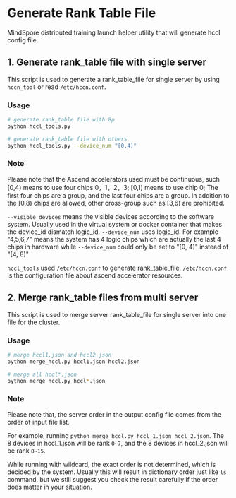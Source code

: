 # Generate Rank Table File

MindSpore distributed training launch helper utility that will generate hccl config file.

## 1. Generate rank_table file with single server

This script is used to generate a rank_table_file for single server by using `hccn_tool` or read `/etc/hccn.conf`.

### Usage

```bash
# generate rank_table file with 8p
python hccl_tools.py

# generate rank_table file with others
python hccl_tools.py --device_num "[0,4)"
```

### Note

Please note that the Ascend accelerators used must be continuous, such [0,4) means to use four chips 0，1，2，3; [0,1) means to use chip 0; The first four chips are a group, and the last four chips are a group. In addition to the [0,8) chips are allowed, other cross-group such as [3,6) are prohibited.

`--visible_devices` means the visible devices according to the software system. Usually used in the virtual system or docker container that makes the device_id dismatch logic_id. `--device_num` uses logic_id. For example "4,5,6,7" means the system has 4 logic chips which are actually the last 4 chips in hardware while `--device_num` could only be set to "[0, 4)" instead of "[4, 8)"

`hccl_tools` used `/etc/hccn.conf` to generate rank_table_file. `/etc/hccn.conf` is the configuration file about ascend accelerator resources.


## 2. Merge rank_table files from multi server

This script is used to merge server rank_table_file for single server into one file for the cluster.

### Usage

```bash
# merge hccl1.json and hccl2.json
python merge_hccl.py hccl1.json hccl2.json

# merge all hccl*.json
python merge_hccl.py hccl*.json
```

### Note

Please note that, the server order in the output config file comes from the order of input file list.

For example, running `python merge_hccl.py hccl_1.json hccl_2.json`. The 8 devices in hccl_1.json will be rank `0~7`, and the 8 devices in hccl_2.json will be rank `8~15`.

While running with wildcard, the exact order is not determined, which is decided by the system. Usually this will result in dictionary order just like `ls` command, but we still suggest you check the result carefully if the order does matter in your situation.
